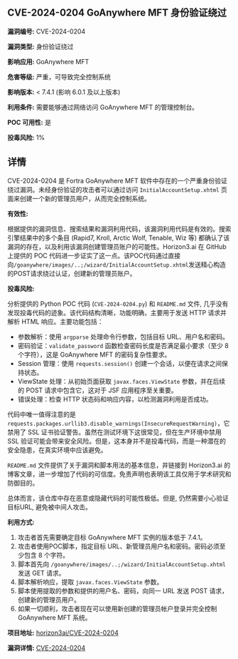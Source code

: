 ## CVE-2024-0204 GoAnywhere MFT 身份验证绕过

**漏洞编号:** CVE-2024-0204

**漏洞类型:** 身份验证绕过

**影响应用:** GoAnywhere MFT

**危害等级:** 严重，可导致完全控制系统

**影响版本:** < 7.4.1 (影响 6.0.1 及以上版本)

**利用条件:** 需要能够通过网络访问 GoAnywhere MFT 的管理控制台。

**POC 可用性:** 是

**投毒风险:** 1%

## 详情

CVE-2024-0204 是 Fortra GoAnywhere MFT 软件中存在的一个严重身份验证绕过漏洞。未经身份验证的攻击者可以通过访问 `InitialAccountSetup.xhtml` 页面来创建一个新的管理员用户，从而完全控制系统。 

**有效性:**

根据提供的漏洞信息、搜索结果和漏洞利用代码，该漏洞利用代码是有效的。搜索引擎结果中的多个条目 (Rapid7, Kroll, Arctic Wolf, Tenable, Wiz 等) 都确认了该漏洞的存在，以及利用该漏洞创建管理员账户的可能性。Horizon3.ai 在 GitHub 上提供的 POC 代码进一步证实了这一点。该POC代码通过直接向`/goanywhere/images/..;/wizard/InitialAccountSetup.xhtml`发送精心构造的POST请求绕过认证，创建新的管理员账户。

**投毒风险:**

分析提供的 Python POC 代码 (`CVE-2024-0204.py`) 和 `README.md` 文件, 几乎没有发现投毒代码的迹象。该代码结构清晰，功能明确，主要用于发送 HTTP 请求并解析 HTML 响应。主要功能包括：

*   参数解析：使用 `argparse` 处理命令行参数，包括目标 URL、用户名和密码。
*   密码验证：`validate_password` 函数检查密码长度是否满足最小要求（至少 8 个字符），这是 GoAnywhere MFT 的密码复杂性要求。
*   Session 管理：使用 `requests.session()` 创建一个会话，以便在请求之间保持状态。
*   ViewState 处理：从初始页面获取 `javax.faces.ViewState` 参数，并在后续的 POST 请求中包含它，这对于 JSF 应用程序至关重要。
*   错误处理：检查 HTTP 状态码和响应内容，以检测漏洞利用是否成功。

代码中唯一值得注意的是 `requests.packages.urllib3.disable_warnings(InsecureRequestWarning)`，它禁用了 SSL 证书验证警告。虽然在测试环境下这很常见，但在生产环境中禁用 SSL 验证可能会带来安全风险。但是，这本身并不是投毒代码，而是一种潜在的安全隐患，在真实环境中应该避免。

`README.md` 文件提供了关于漏洞和脚本用法的基本信息，并链接到 Horizon3.ai 的博客文章，进一步增加了代码的可信度。免责声明也表明该工具仅用于学术研究和防御目的。

总体而言，该仓库中存在恶意或隐藏代码的可能性极低。但是, 仍然需要小心验证目标URL, 避免被中间人攻击。

**利用方式:**

1.  攻击者首先需要确定目标 GoAnywhere MFT 实例的版本低于 7.4.1。
2.  攻击者使用POC脚本，指定目标 URL、新管理员用户名和密码。密码必须至少包含 8 个字符。
3.  脚本首先向 `/goanywhere/images/..;/wizard/InitialAccountSetup.xhtml` 发送 GET 请求。
4.  脚本解析响应，提取 `javax.faces.ViewState` 参数。
5.  脚本使用提取的参数和提供的用户名、密码，向同一 URL 发送 POST 请求，创建新的管理员用户。
6.  如果一切顺利，攻击者现在可以使用新创建的管理员帐户登录并完全控制 GoAnywhere MFT 系统。

**项目地址:** [horizon3ai/CVE-2024-0204](https://github.com/horizon3ai/CVE-2024-0204)

**漏洞详情:** [CVE-2024-0204](https://nvd.nist.gov/vuln/detail/CVE-2024-0204)